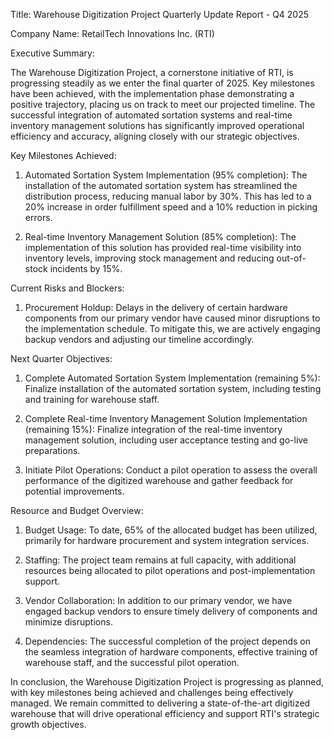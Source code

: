  Title: Warehouse Digitization Project Quarterly Update Report - Q4 2025

Company Name: RetailTech Innovations Inc. (RTI)

Executive Summary:

The Warehouse Digitization Project, a cornerstone initiative of RTI, is progressing steadily as we enter the final quarter of 2025. Key milestones have been achieved, with the implementation phase demonstrating a positive trajectory, placing us on track to meet our projected timeline. The successful integration of automated sortation systems and real-time inventory management solutions has significantly improved operational efficiency and accuracy, aligning closely with our strategic objectives.

Key Milestones Achieved:

1. Automated Sortation System Implementation (95% completion): The installation of the automated sortation system has streamlined the distribution process, reducing manual labor by 30%. This has led to a 20% increase in order fulfillment speed and a 10% reduction in picking errors.

2. Real-time Inventory Management Solution (85% completion): The implementation of this solution has provided real-time visibility into inventory levels, improving stock management and reducing out-of-stock incidents by 15%.

Current Risks and Blockers:

1. Procurement Holdup: Delays in the delivery of certain hardware components from our primary vendor have caused minor disruptions to the implementation schedule. To mitigate this, we are actively engaging backup vendors and adjusting our timeline accordingly.

Next Quarter Objectives:

1. Complete Automated Sortation System Implementation (remaining 5%): Finalize installation of the automated sortation system, including testing and training for warehouse staff.

2. Complete Real-time Inventory Management Solution Implementation (remaining 15%): Finalize integration of the real-time inventory management solution, including user acceptance testing and go-live preparations.

3. Initiate Pilot Operations: Conduct a pilot operation to assess the overall performance of the digitized warehouse and gather feedback for potential improvements.

Resource and Budget Overview:

1. Budget Usage: To date, 65% of the allocated budget has been utilized, primarily for hardware procurement and system integration services.

2. Staffing: The project team remains at full capacity, with additional resources being allocated to pilot operations and post-implementation support.

3. Vendor Collaboration: In addition to our primary vendor, we have engaged backup vendors to ensure timely delivery of components and minimize disruptions.

4. Dependencies: The successful completion of the project depends on the seamless integration of hardware components, effective training of warehouse staff, and the successful pilot operation.

In conclusion, the Warehouse Digitization Project is progressing as planned, with key milestones being achieved and challenges being effectively managed. We remain committed to delivering a state-of-the-art digitized warehouse that will drive operational efficiency and support RTI's strategic growth objectives.